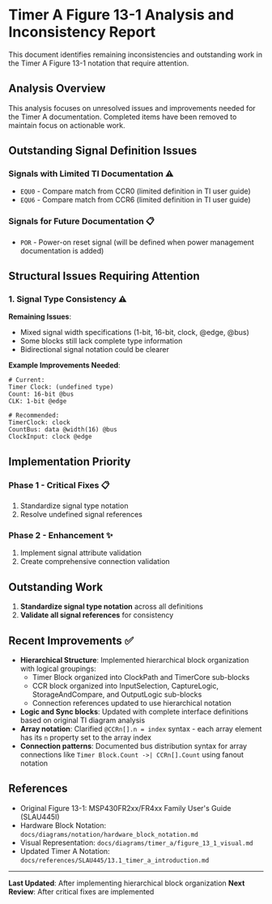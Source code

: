 # Timer A Figure 13-1 Analysis and Inconsistency Report

This document identifies remaining inconsistencies and outstanding work in the Timer A Figure 13-1
notation that require attention.

## Analysis Overview

This analysis focuses on unresolved issues and improvements needed for the Timer A documentation.
Completed items have been removed to maintain focus on actionable work.

## Outstanding Signal Definition Issues

### Signals with Limited TI Documentation ⚠️

- `EQU0` - Compare match from CCR0 (limited definition in TI user guide)
- `EQU6` - Compare match from CCR6 (limited definition in TI user guide)

### Signals for Future Documentation 📋

- `POR` - Power-on reset signal (will be defined when power management documentation is added)

## Structural Issues Requiring Attention

### 1. Signal Type Consistency ⚠️

**Remaining Issues**:

- Mixed signal width specifications (1-bit, 16-bit, clock, @edge, @bus)
- Some blocks still lack complete type information
- Bidirectional signal notation could be clearer

**Example Improvements Needed**:

```text
# Current:
Timer Clock: (undefined type)
Count: 16-bit @bus
CLK: 1-bit @edge

# Recommended:
TimerClock: clock
CountBus: data @width(16) @bus
ClockInput: clock @edge
```

## Implementation Priority

### Phase 1 - Critical Fixes 📋

1. Standardize signal type notation
2. Resolve undefined signal references

### Phase 2 - Enhancement ✨

1. Implement signal attribute validation
2. Create comprehensive connection validation

## Outstanding Work

1. **Standardize signal type notation** across all definitions
2. **Validate all signal references** for consistency

## Recent Improvements ✅

- **Hierarchical Structure**: Implemented hierarchical block organization with logical groupings:
  - Timer Block organized into ClockPath and TimerCore sub-blocks
  - CCR block organized into InputSelection, CaptureLogic, StorageAndCompare, and OutputLogic sub-blocks
  - Connection references updated to use hierarchical notation
- **Logic and Sync blocks**: Updated with complete interface definitions based on original TI diagram analysis
- **Array notation**: Clarified `@CCRn[].n = index` syntax - each array element has its `n` property set to the array index
- **Connection patterns**: Documented bus distribution syntax for array connections like `Timer Block.Count ->| CCRn[].Count`
  using fanout notation

## References

- Original Figure 13-1: MSP430FR2xx/FR4xx Family User's Guide (SLAU445I)
- Hardware Block Notation: `docs/diagrams/notation/hardware_block_notation.md`
- Visual Representation: `docs/diagrams/timer_a/figure_13_1_visual.md`
- Updated Timer A Notation: `docs/references/SLAU445/13.1_timer_a_introduction.md`

---

**Last Updated**: After implementing hierarchical block organization
**Next Review**: After critical fixes are implemented
